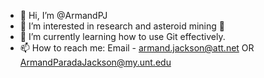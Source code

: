 - 👋 Hi, I’m @ArmandPJ
- 👀 I’m interested in research and asteroid mining 🚀
- 🌱 I’m currently learning how to use Git effectively.
- 📫 How to reach me: Email - armand.jackson@att.net   OR   ArmandParadaJackson@my.unt.edu

<!---
ArmandPJ/ArmandPJ is a ✨ special ✨ repository because its `README.md` (this file) appears on your GitHub profile.
You can click the Preview link to take a look at your changes.
--->
